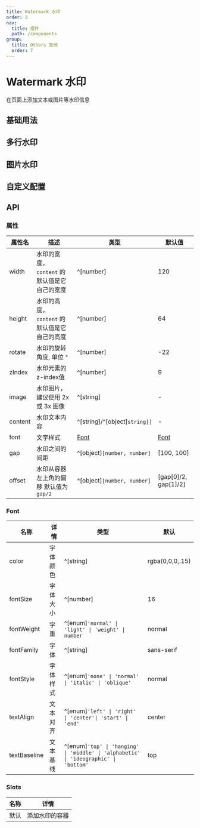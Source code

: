```yaml
---
title: Watermark 水印
order: 3
nav:
  title: 组件
  path: /components
group:
  title: Others 其他
  order: 7
---
```

# Watermark 水印

在页面上添加文本或图片等水印信息

## 基础用法

<code src="./demos/basic.tsx" title='基础用法'></code>

## 多行水印

<code src="./demos/multi-line.tsx" title=' ' description='使用 "content" 设置一个字符串数组来指定多行文本水印内容'></code>

## 图片水印

<code src="./demos/image.tsx" title=' ' description="通过 'image' 指定图像地址。 为了确保图像清晰展示而不是被拉伸，请设置宽度和高度，建议使用至少两倍的宽度和高度的图片来保证显示效果。"></code>

## 自定义配置

<code src="./demos/custom.tsx" title=' ' description='配置自定义参数预览水印效果。'></code>

## API

### 属性

| 属性名     | 描述                           | 类型                            | 默认值                              |
| ------- | ---------------------------- | ----------------------------- | -------------------------------- |
| width   | 水印的宽度， `content` 的默认值是它自己的宽度 | ^[number]                     | 120                              |
| height  | 水印的高度， `content` 的默认值是它自己的高度 | ^[number]                     | 64                               |
| rotate  | 水印的旋转角度, 单位 `°`              | ^[number]                     | -22                              |
| zIndex  | 水印元素的z-index值                | ^[number]                     | 9                                |
| image   | 水印图片，建议使用 2x 或 3x 图像         | ^[string]                     | -                                |
| content | 水印文本内容                       | ^[string]/^[object]`string[]` | -                                |
| font    | 文字样式                         | [Font](#font)                 | [Font](#font)                    |
| gap     | 水印之间的间距                      | ^[object]`[number, number]`   | \[100, 100\]                   |
| offset  | 水印从容器左上角的偏移 默认值为 `gap/2`     | ^[object]`[number, number]`   | \[gap\[0\]/2, gap\[1\]/2\] |

### Font

| 名称           | 详情   | 类型                                                                                        | 默认              |
| ------------ | ---- | ----------------------------------------------------------------------------------------- | --------------- |
| color        | 字体颜色 | ^[string]                                                                                 | rgba(0,0,0,.15) |
| fontSize     | 字体大小 | ^[number]                                                                                 | 16              |
| fontWeight   | 字重   | ^[enum]`'normal' \| 'light' \| 'weight' \| number`                                     | normal          |
| fontFamily   | 字体   | ^[string]                                                                                 | sans-serif      |
| fontStyle    | 字体样式 | ^[enum]`'none' \| 'normal' \| 'italic' \| 'oblique'`                                   | normal          |
| textAlign    | 文本对齐 | ^[enum]`'left' \| 'right' \| 'center'\| 'start' \| 'end'`                             | center          |
| textBaseline | 文本基线 | ^[enum]`'top' \| 'hanging' \| 'middle' \| 'alphabetic' \| 'ideographic' \| 'bottom'` | top             |

### Slots

| 名称 | 详情      |
| -- | ------- |
| 默认 | 添加水印的容器 |
